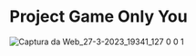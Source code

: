 # Project Game Only You

![Captura da Web_27-3-2023_19341_127 0 0 1](https://user-images.githubusercontent.com/126529028/228082619-fe5cc621-f724-422f-a0e7-6d5e37c8d58b.jpeg)




